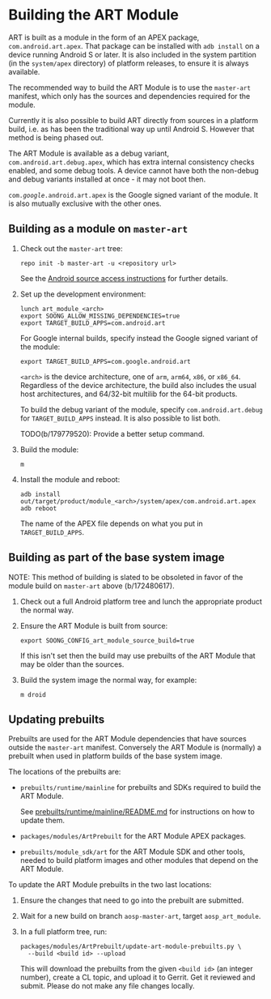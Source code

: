 # Building the ART Module

ART is built as a module in the form of an APEX package, `com.android.art.apex`.
That package can be installed with `adb install` on a device running Android S
or later. It is also included in the system partition (in the `system/apex`
directory) of platform releases, to ensure it is always available.

The recommended way to build the ART Module is to use the `master-art` manifest,
which only has the sources and dependencies required for the module.

Currently it is also possible to build ART directly from sources in a platform
build, i.e. as has been the traditional way up until Android S. However that
method is being phased out.

The ART Module is available as a debug variant, `com.android.art.debug.apex`,
which has extra internal consistency checks enabled, and some debug tools. A
device cannot have both the non-debug and debug variants installed at once - it
may not boot then.

`com.`*`google`*`.android.art.apex` is the Google signed variant of the module.
It is also mutually exclusive with the other ones.


## Building as a module on `master-art`

1.  Check out the `master-art` tree:

    ```
    repo init -b master-art -u <repository url>
    ```

    See the [Android source access
    instructions](https://source.android.com/setup/build/downloading) for
    further details.

2.  Set up the development environment:

    ```
    lunch art_module_<arch>
    export SOONG_ALLOW_MISSING_DEPENDENCIES=true
    export TARGET_BUILD_APPS=com.android.art
    ```

    For Google internal builds, specify instead the Google signed variant of the
    module:

    ```
    export TARGET_BUILD_APPS=com.google.android.art
    ```

    `<arch>` is the device architecture, one of `arm`, `arm64`, `x86`, or
    `x86_64`. Regardless of the device architecture, the build also includes the
    usual host architectures, and 64/32-bit multilib for the 64-bit products.

    To build the debug variant of the module, specify `com.android.art.debug`
    for `TARGET_BUILD_APPS` instead. It is also possible to list both.

    TODO(b/179779520): Provide a better setup command.

3.  Build the module:

    ```
    m
    ```

4.  Install the module and reboot:

    ```
    adb install out/target/product/module_<arch>/system/apex/com.android.art.apex
    adb reboot
    ```

    The name of the APEX file depends on what you put in `TARGET_BUILD_APPS`.


## Building as part of the base system image

NOTE: This method of building is slated to be obsoleted in favor of the
module build on `master-art` above (b/172480617).

1.  Check out a full Android platform tree and lunch the appropriate product the
    normal way.

2.  Ensure the ART Module is built from source:

    ```
    export SOONG_CONFIG_art_module_source_build=true
    ```

    If this isn't set then the build may use prebuilts of the ART Module that
    may be older than the sources.

3.  Build the system image the normal way, for example:

    ```
    m droid
    ```


## Updating prebuilts

Prebuilts are used for the ART Module dependencies that have sources outside the
`master-art` manifest. Conversely the ART Module is (normally) a prebuilt when
used in platform builds of the base system image.

The locations of the prebuilts are:

*  `prebuilts/runtime/mainline` for prebuilts and SDKs required to build the ART
   Module.

   See
   [prebuilts/runtime/mainline/README.md](https://android.googlesource.com/platform/prebuilts/runtime/+/master/mainline/README.md)
   for instructions on how to update them.

*  `packages/modules/ArtPrebuilt` for the ART Module APEX packages.

*  `prebuilts/module_sdk/art` for the ART Module SDK and other tools, needed to
   build platform images and other modules that depend on the ART Module.

To update the ART Module prebuilts in the two last locations:

1.  Ensure the changes that need to go into the prebuilt are submitted.

2.  Wait for a new build on branch `aosp-master-art`, target `aosp_art_module`.

3.  In a full platform tree, run:

    ```
    packages/modules/ArtPrebuilt/update-art-module-prebuilts.py \
      --build <build id> --upload
    ```

    This will download the prebuilts from the given `<build id>` (an integer
    number), create a CL topic, and upload it to Gerrit. Get it reviewed and
    submit. Please do not make any file changes locally.
